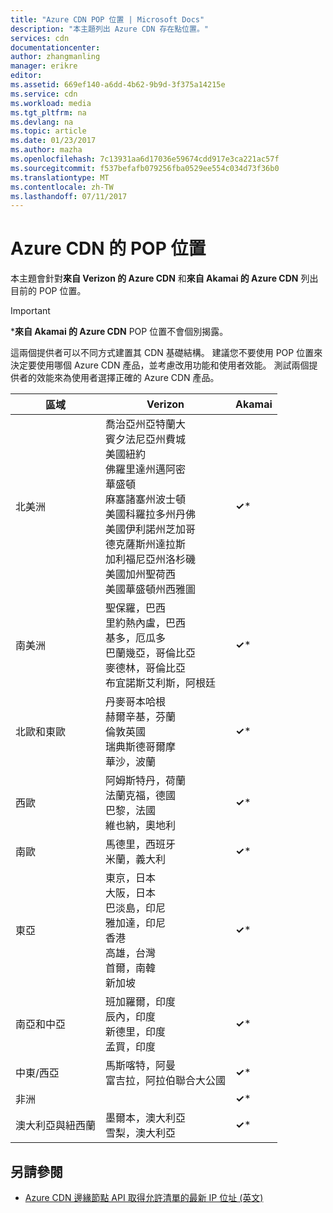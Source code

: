 ```yaml
---
title: "Azure CDN POP 位置 | Microsoft Docs"
description: "本主題列出 Azure CDN 存在點位置。"
services: cdn
documentationcenter: 
author: zhangmanling
manager: erikre
editor: 
ms.assetid: 669ef140-a6dd-4b62-9b9d-3f375a14215e
ms.service: cdn
ms.workload: media
ms.tgt_pltfrm: na
ms.devlang: na
ms.topic: article
ms.date: 01/23/2017
ms.author: mazha
ms.openlocfilehash: 7c13931aa6d17036e59674cdd917e3ca221ac57f
ms.sourcegitcommit: f537befafb079256fba0529ee554c034d73f36b0
ms.translationtype: MT
ms.contentlocale: zh-TW
ms.lasthandoff: 07/11/2017
---
```

# <a name="azure-cdn-pop-locations"></a>Azure CDN 的 POP 位置
本主題會針對**來自 Verizon 的 Azure CDN** 和**來自 Akamai 的 Azure CDN** 列出目前的 POP 位置。

> [!IMPORTANT]
> \***來自 Akamai 的 Azure CDN** POP 位置不會個別揭露。  
> 
> 這兩個提供者可以不同方式建置其 CDN 基礎結構。  建議您不要使用 POP 位置來決定要使用哪個 Azure CDN 產品，並考慮改用功能和使用者效能。  測試兩個提供者的效能來為使用者選擇正確的 Azure CDN 產品。 
> 
> 

| 區域 | Verizon | Akamai |
| --- | --- | --- |
| 北美洲 |喬治亞州亞特蘭大<br />賓夕法尼亞州費城<br />美國紐約<br />佛羅里達州邁阿密<br />華盛頓<br />麻塞諸塞州波士頓<br />美國科羅拉多州丹佛<br />美國伊利諾州芝加哥<br />德克薩斯州達拉斯<br />加利福尼亞州洛杉磯<br />美國加州聖荷西<br />美國華盛頓州西雅圖 |**&#x2713;**\* |
| 南美洲 |聖保羅，巴西<br />里約熱內盧，巴西<br />基多，厄瓜多<br />巴蘭幾亞，哥倫比亞<br />麥德林，哥倫比亞<br/>布宜諾斯艾利斯，阿根廷 |**&#x2713;**\* |
| 北歐和東歐 |丹麥哥本哈根<br />赫爾辛基，芬蘭<br />倫敦英國<br />瑞典斯德哥爾摩<br />華沙，波蘭 |**&#x2713;**\* |
| 西歐 |阿姆斯特丹，荷蘭<br />法蘭克福，德國<br />巴黎，法國<br />維也納，奧地利 |**&#x2713;**\* |
| 南歐 |馬德里，西班牙<br />米蘭，義大利 |**&#x2713;**\* |
| 東亞 |東京，日本<br />大阪，日本<br />巴淡島，印尼<br />雅加達，印尼<br />香港<br />高雄，台灣<br />首爾，南韓<br />新加坡 |**&#x2713;**\* |
| 南亞和中亞 |班加羅爾，印度<br />辰內，印度<br />新德里，印度<br />孟買，印度 |**&#x2713;**\* |
| 中東/西亞 |馬斯喀特，阿曼 <br /> 富吉拉，阿拉伯聯合大公國 |**&#x2713;**\* |
| 非洲 | |**&#x2713;**\* |
| 澳大利亞與紐西蘭 |墨爾本，澳大利亞<br />雪梨，澳大利亞 |**&#x2713;**\* |

## <a name="see-also"></a>另請參閱
* [Azure CDN 邊緣節點 API 取得允許清單的最新 IP 位址 (英文)](https://docs.microsoft.com/en-us/rest/api/cdn/edgenodes)

